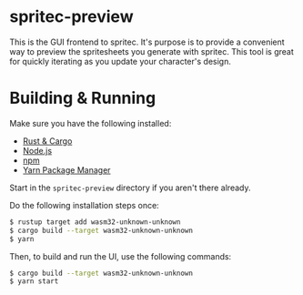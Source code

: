 # spritec-preview

This is the GUI frontend to spritec. It's purpose is to provide a convenient way
to preview the spritesheets you generate with spritec. This tool is great for
quickly iterating as you update your character's design.

# Building & Running

Make sure you have the following installed:

* [Rust & Cargo](https://rustup.rs/)
* [Node.js](https://nodejs.org)
* [npm](https://www.npmjs.com/)
* [Yarn Package Manager](https://yarnpkg.com)

Start in the `spritec-preview` directory if you aren't there already.

Do the following installation steps once:

```bash
$ rustup target add wasm32-unknown-unknown
$ cargo build --target wasm32-unknown-unknown
$ yarn
```

Then, to build and run the UI, use the following commands:

```bash
$ cargo build --target wasm32-unknown-unknown
$ yarn start
```
